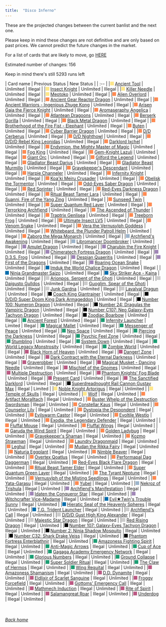 ```yaml
---
title:  "Disco Inferno"
---
```


These are the projected changes between the current banlist and the next one.

Please keep in mind these changes are not definitive and are only based on past prices. We cannot predict the future changes in the market.

For a list of cards that are likely to move, go [HERE](closeprices)

Estimated number of changes: 156

Keep in mind there's still 5293 runs left

| Card name | Previous Status | New Status |
| :-- |
|<img src="assets/vanilla.png" alt="Normal Monster" width="12" height="12"/> [Ancient Tool](https://db.ygoprodeck.com/card/?search=Ancient%20Tool) | Unlimited | Illegal |
|<img src="assets/vanilla.png" alt="Normal Monster" width="12" height="12"/> [Insect Knight](https://db.ygoprodeck.com/card/?search=Insect%20Knight) | Unlimited | Illegal |
|<img src="assets/vanilla.png" alt="Normal Monster" width="12" height="12"/> [Killer Needle](https://db.ygoprodeck.com/card/?search=Killer%20Needle) | Unlimited | Illegal |
|<img src="assets/vanilla.png" alt="Normal Monster" width="12" height="12"/> [Meotoko](https://db.ygoprodeck.com/card/?search=Meotoko) | Unlimited | Illegal |
|<img src="assets/effect.png" alt="Effect Monster" width="12" height="12"/> [Alien Overlord](https://db.ygoprodeck.com/card/?search=Alien%20Overlord) | Unlimited | Illegal |
|<img src="assets/effect.png" alt="Effect Monster" width="12" height="12"/> [Ancient Gear Reactor Dragon](https://db.ygoprodeck.com/card/?search=Ancient%20Gear%20Reactor%20Dragon) | Unlimited | Illegal |
|<img src="assets/effect.png" alt="Effect Monster" width="12" height="12"/> [Ancient Warriors - Ingenious Zhuge Kong](https://db.ygoprodeck.com/card/?search=Ancient%20Warriors%20-%20Ingenious%20Zhuge%20Kong) | Unlimited | Illegal |
|<img src="assets/effect.png" alt="Effect Monster" width="12" height="12"/> [Arisen Gaia the Fierce Knight](https://db.ygoprodeck.com/card/?search=Arisen%20Gaia%20the%20Fierce%20Knight) | Unlimited | Illegal |
|<img src="assets/effect.png" alt="Effect Monster" width="12" height="12"/> [Aromaseraphy Angelica](https://db.ygoprodeck.com/card/?search=Aromaseraphy%20Angelica) | Unlimited | Illegal |
|<img src="assets/effect.png" alt="Effect Monster" width="12" height="12"/> [Atlantean Dragoons](https://db.ygoprodeck.com/card/?search=Atlantean%20Dragoons) | Unlimited | Illegal |
|<img src="assets/effect.png" alt="Effect Monster" width="12" height="12"/> [Berserk Gorilla](https://db.ygoprodeck.com/card/?search=Berserk%20Gorilla) | Unlimited | Illegal |
|<img src="assets/effect.png" alt="Effect Monster" width="12" height="12"/> [Black Metal Dragon](https://db.ygoprodeck.com/card/?search=Black%20Metal%20Dragon) | Unlimited | Illegal |
|<img src="assets/effect.png" alt="Effect Monster" width="12" height="12"/> [Brotherhood of the Fire Fist - Elephant](https://db.ygoprodeck.com/card/?search=Brotherhood%20of%20the%20Fire%20Fist%20-%20Elephant) | Unlimited | Illegal |
|<img src="assets/effect.png" alt="Effect Monster" width="12" height="12"/> [Buten](https://db.ygoprodeck.com/card/?search=Buten) | Unlimited | Illegal |
|<img src="assets/effect.png" alt="Effect Monster" width="12" height="12"/> [Cyber Barrier Dragon](https://db.ygoprodeck.com/card/?search=Cyber%20Barrier%20Dragon) | Unlimited | Illegal |
|<img src="assets/effect.png" alt="Effect Monster" width="12" height="12"/> [D/D Cerberus](https://db.ygoprodeck.com/card/?search=D/D%20Cerberus) | Unlimited | Illegal |
|<img src="assets/effect.png" alt="Effect Monster" width="12" height="12"/> [D/D Nighthowl](https://db.ygoprodeck.com/card/?search=D/D%20Nighthowl) | Unlimited | Illegal |
|<img src="assets/effect.png" alt="Effect Monster" width="12" height="12"/> [D/D/D Rebel King Leonidas](https://db.ygoprodeck.com/card/?search=D/D/D%20Rebel%20King%20Leonidas) | Unlimited | Illegal |
|<img src="assets/effect.png" alt="Effect Monster" width="12" height="12"/> [Darklord Ixchel](https://db.ygoprodeck.com/card/?search=Darklord%20Ixchel) | Unlimited | Illegal |
|<img src="assets/effect.png" alt="Effect Monster" width="12" height="12"/> [Endymion, the Mighty Master of Magic](https://db.ygoprodeck.com/card/?search=Endymion,%20the%20Mighty%20Master%20of%20Magic) | Unlimited | Illegal |
|<img src="assets/effect.png" alt="Effect Monster" width="12" height="12"/> [Fog King](https://db.ygoprodeck.com/card/?search=Fog%20King) | Unlimited | Illegal |
|<img src="assets/effect.png" alt="Effect Monster" width="12" height="12"/> [Gem-Knight Lazuli](https://db.ygoprodeck.com/card/?search=Gem-Knight%20Lazuli) | Unlimited | Illegal |
|<img src="assets/effect.png" alt="Effect Monster" width="12" height="12"/> [Giant Orc](https://db.ygoprodeck.com/card/?search=Giant%20Orc) | Unlimited | Illegal |
|<img src="assets/effect.png" alt="Effect Monster" width="12" height="12"/> [Gilford the Legend](https://db.ygoprodeck.com/card/?search=Gilford%20the%20Legend) | Unlimited | Illegal |
|<img src="assets/effect.png" alt="Effect Monster" width="12" height="12"/> [Gladiator Beast Darius](https://db.ygoprodeck.com/card/?search=Gladiator%20Beast%20Darius) | Unlimited | Illegal |
|<img src="assets/effect.png" alt="Effect Monster" width="12" height="12"/> [Gladiator Beast Murmillo](https://db.ygoprodeck.com/card/?search=Gladiator%20Beast%20Murmillo) | Unlimited | Illegal |
|<img src="assets/effect.png" alt="Effect Monster" width="12" height="12"/> [Gravekeeper's Descendant](https://db.ygoprodeck.com/card/?search=Gravekeeper's%20Descendant) | Unlimited | Illegal |
|<img src="assets/effect.png" alt="Effect Monster" width="12" height="12"/> [Harpie Channeler](https://db.ygoprodeck.com/card/?search=Harpie%20Channeler) | Unlimited | Illegal |
|<img src="assets/effect.png" alt="Effect Monster" width="12" height="12"/> [Infernity Knight](https://db.ygoprodeck.com/card/?search=Infernity%20Knight) | Unlimited | Illegal |
|<img src="assets/effect.png" alt="Effect Monster" width="12" height="12"/> [Koa'ki Meiru Crusader](https://db.ygoprodeck.com/card/?search=Koa'ki%20Meiru%20Crusader) | Unlimited | Illegal |
|<img src="assets/effect.png" alt="Effect Monster" width="12" height="12"/> [Obelisk the Tormentor](https://db.ygoprodeck.com/card/?search=Obelisk%20the%20Tormentor) | Unlimited | Illegal |
|<img src="assets/effect.png" alt="Effect Monster" width="12" height="12"/> [Odd-Eyes Saber Dragon](https://db.ygoprodeck.com/card/?search=Odd-Eyes%20Saber%20Dragon) | Unlimited | Illegal |
|<img src="assets/effect.png" alt="Effect Monster" width="12" height="12"/> [Red Sprinter](https://db.ygoprodeck.com/card/?search=Red%20Sprinter) | Unlimited | Illegal |
|<img src="assets/effect.png" alt="Effect Monster" width="12" height="12"/> [Red-Eyes Darkness Dragon](https://db.ygoprodeck.com/card/?search=Red-Eyes%20Darkness%20Dragon) | Unlimited | Illegal |
|<img src="assets/effect.png" alt="Effect Monster" width="12" height="12"/> [Ritual Beast Tamer Lara](https://db.ygoprodeck.com/card/?search=Ritual%20Beast%20Tamer%20Lara) | Unlimited | Illegal |
|<img src="assets/effect.png" alt="Effect Monster" width="12" height="12"/> [Suanni, Fire of the Yang Zing](https://db.ygoprodeck.com/card/?search=Suanni,%20Fire%20of%20the%20Yang%20Zing) | Unlimited | Illegal |
|<img src="assets/effect.png" alt="Effect Monster" width="12" height="12"/> [Sunseed Twin](https://db.ygoprodeck.com/card/?search=Sunseed%20Twin) | Unlimited | Illegal |
|<img src="assets/effect.png" alt="Effect Monster" width="12" height="12"/> [Super Quantum Red Layer](https://db.ygoprodeck.com/card/?search=Super%20Quantum%20Red%20Layer) | Unlimited | Illegal |
|<img src="assets/effect.png" alt="Effect Monster" width="12" height="12"/> [Terrorking Archfiend](https://db.ygoprodeck.com/card/?search=Terrorking%20Archfiend) | Unlimited | Illegal |
|<img src="assets/effect.png" alt="Effect Monster" width="12" height="12"/> [The Ascended of Thunder](https://db.ygoprodeck.com/card/?search=The%20Ascended%20of%20Thunder) | Unlimited | Illegal |
|<img src="assets/effect.png" alt="Effect Monster" width="12" height="12"/> [Traptrix Genlisea](https://db.ygoprodeck.com/card/?search=Traptrix%20Genlisea) | Unlimited | Illegal |
|<img src="assets/effect.png" alt="Effect Monster" width="12" height="12"/> [Treeborn Frog](https://db.ygoprodeck.com/card/?search=Treeborn%20Frog) | Unlimited | Illegal |
|<img src="assets/effect.png" alt="Effect Monster" width="12" height="12"/> [Ultimate Insect LV5](https://db.ygoprodeck.com/card/?search=Ultimate%20Insect%20LV5) | Unlimited | Illegal |
|<img src="assets/effect.png" alt="Effect Monster" width="12" height="12"/> [Venom Snake](https://db.ygoprodeck.com/card/?search=Venom%20Snake) | Unlimited | Illegal |
|<img src="assets/effect.png" alt="Effect Monster" width="12" height="12"/> [Vera the Vernusylph Goddess](https://db.ygoprodeck.com/card/?search=Vera%20the%20Vernusylph%20Goddess) | Unlimited | Illegal |
|<img src="assets/effect.png" alt="Effect Monster" width="12" height="12"/> [Whitebeard, the Plunder Patroll Helm](https://db.ygoprodeck.com/card/?search=Whitebeard,%20the%20Plunder%20Patroll%20Helm) | Unlimited | Illegal |
|<img src="assets/effect.png" alt="Effect Monster" width="12" height="12"/> [Zaborg the Mega Monarch](https://db.ygoprodeck.com/card/?search=Zaborg%20the%20Mega%20Monarch) | Unlimited | Illegal |
|<img src="assets/ritual.png" alt="Ritual Monster" width="12" height="12"/> [Archfiend's Awakening](https://db.ygoprodeck.com/card/?search=Archfiend's%20Awakening) | Unlimited | Illegal |
|<img src="assets/ritual.png" alt="Ritual Monster" width="12" height="12"/> [Libromancer Doombroker](https://db.ygoprodeck.com/card/?search=Libromancer%20Doombroker) | Unlimited | Illegal |
|<img src="assets/fusion.png" alt="XYZ Fusion" width="12" height="12"/> [Amulet Dragon](https://db.ygoprodeck.com/card/?search=Amulet%20Dragon) | Unlimited | Illegal |
|<img src="assets/fusion.png" alt="XYZ Fusion" width="12" height="12"/> [Charubin the Fire Knight](https://db.ygoprodeck.com/card/?search=Charubin%20the%20Fire%20Knight) | Unlimited | Illegal |
|<img src="assets/fusion.png" alt="XYZ Fusion" width="12" height="12"/> [Chimeratech Fortress Dragon](https://db.ygoprodeck.com/card/?search=Chimeratech%20Fortress%20Dragon) | Unlimited | Illegal |
|<img src="assets/fusion.png" alt="XYZ Fusion" width="12" height="12"/> [D.3.S. Frog](https://db.ygoprodeck.com/card/?search=D.3.S.%20Frog) | Unlimited | Illegal |
|<img src="assets/fusion.png" alt="XYZ Fusion" width="12" height="12"/> [Despian Quaeritis](https://db.ygoprodeck.com/card/?search=Despian%20Quaeritis) | Unlimited | Illegal |
|<img src="assets/fusion.png" alt="XYZ Fusion" width="12" height="12"/> [First of the Dragons](https://db.ygoprodeck.com/card/?search=First%20of%20the%20Dragons) | Unlimited | Illegal |
|<img src="assets/fusion.png" alt="XYZ Fusion" width="12" height="12"/> [Roaring Ocean Snake](https://db.ygoprodeck.com/card/?search=Roaring%20Ocean%20Snake) | Unlimited | Illegal |
|<img src="assets/link.png" alt="Link Monster" width="12" height="12"/> [Imduk the World Chalice Dragon](https://db.ygoprodeck.com/card/?search=Imduk%20the%20World%20Chalice%20Dragon) | Unlimited | Illegal |
|<img src="assets/link.png" alt="Link Monster" width="12" height="12"/> [Ninja Grandmaster Saizo](https://db.ygoprodeck.com/card/?search=Ninja%20Grandmaster%20Saizo) | Unlimited | Illegal |
|<img src="assets/link.png" alt="Link Monster" width="12" height="12"/> [Sky Striker Ace - Kaina](https://db.ygoprodeck.com/card/?search=Sky%20Striker%20Ace%20-%20Kaina) | Unlimited | Illegal |
|<img src="assets/synchro.png" alt="Synchro Monster" width="12" height="12"/> [Arionpos, Serpent of the Ghoti](https://db.ygoprodeck.com/card/?search=Arionpos,%20Serpent%20of%20the%20Ghoti) | Unlimited | Illegal |
|<img src="assets/synchro.png" alt="Synchro Monster" width="12" height="12"/> [Daigusto Gulldos](https://db.ygoprodeck.com/card/?search=Daigusto%20Gulldos) | Unlimited | Illegal |
|<img src="assets/synchro.png" alt="Synchro Monster" width="12" height="12"/> [Guoglim, Spear of the Ghoti](https://db.ygoprodeck.com/card/?search=Guoglim,%20Spear%20of%20the%20Ghoti) | Unlimited | Illegal |
|<img src="assets/synchro.png" alt="Synchro Monster" width="12" height="12"/> [Junk Gardna](https://db.ygoprodeck.com/card/?search=Junk%20Gardna) | Unlimited | Illegal |
|<img src="assets/synchro.png" alt="Synchro Monster" width="12" height="12"/> [Lavalval Dragun](https://db.ygoprodeck.com/card/?search=Lavalval%20Dragun) | Unlimited | Illegal |
|<img src="assets/xyz.png" alt="XYZ Monster" width="12" height="12"/> [Coach King Giantrainer](https://db.ygoprodeck.com/card/?search=Coach%20King%20Giantrainer) | Unlimited | Illegal |
|<img src="assets/xyz.png" alt="XYZ Monster" width="12" height="12"/> [D/D/D Super Doom King Dark Armageddon](https://db.ygoprodeck.com/card/?search=D/D/D%20Super%20Doom%20King%20Dark%20Armageddon) | Unlimited | Illegal |
|<img src="assets/xyz.png" alt="XYZ Monster" width="12" height="12"/> [Number 100: Numeron Dragon](https://db.ygoprodeck.com/card/?search=Number%20100:%20Numeron%20Dragon) | Unlimited | Illegal |
|<img src="assets/xyz.png" alt="XYZ Monster" width="12" height="12"/> [Number 24: Dragulas the Vampiric Dragon](https://db.ygoprodeck.com/card/?search=Number%2024:%20Dragulas%20the%20Vampiric%20Dragon) | Unlimited | Illegal |
|<img src="assets/xyz.png" alt="XYZ Monster" width="12" height="12"/> [Number C107: Neo Galaxy-Eyes Tachyon Dragon](https://db.ygoprodeck.com/card/?search=Number%20C107:%20Neo%20Galaxy-Eyes%20Tachyon%20Dragon) | Unlimited | Illegal |
|<img src="assets/xyz.png" alt="XYZ Monster" width="12" height="12"/> [Zoodiac Boarbow](https://db.ygoprodeck.com/card/?search=Zoodiac%20Boarbow) | Unlimited | Illegal |
|<img src="assets/spell.png" alt="Spell" width="12" height="12"/> [Ancient Forest](https://db.ygoprodeck.com/card/?search=Ancient%20Forest) | Unlimited | Illegal |
|<img src="assets/spell.png" alt="Spell" width="12" height="12"/> [Infernity Launcher](https://db.ygoprodeck.com/card/?search=Infernity%20Launcher) | Limited | Illegal |
|<img src="assets/spell.png" alt="Spell" width="12" height="12"/> [Magical Mallet](https://db.ygoprodeck.com/card/?search=Magical%20Mallet) | Unlimited | Illegal |
|<img src="assets/spell.png" alt="Spell" width="12" height="12"/> [Messenger of Peace](https://db.ygoprodeck.com/card/?search=Messenger%20of%20Peace) | Unlimited | Illegal |
|<img src="assets/spell.png" alt="Spell" width="12" height="12"/> [Neo Space](https://db.ygoprodeck.com/card/?search=Neo%20Space) | Unlimited | Illegal |
|<img src="assets/spell.png" alt="Spell" width="12" height="12"/> [Piercing the Darkness](https://db.ygoprodeck.com/card/?search=Piercing%20the%20Darkness) | Unlimited | Illegal |
|<img src="assets/spell.png" alt="Spell" width="12" height="12"/> [Psychic Feel Zone](https://db.ygoprodeck.com/card/?search=Psychic%20Feel%20Zone) | Unlimited | Illegal |
|<img src="assets/spell.png" alt="Spell" width="12" height="12"/> [Stumbling](https://db.ygoprodeck.com/card/?search=Stumbling) | Unlimited | Illegal |
|<img src="assets/spell.png" alt="Spell" width="12" height="12"/> [System Down](https://db.ygoprodeck.com/card/?search=System%20Down) | Unlimited | Illegal |
|<img src="assets/spell.png" alt="Spell" width="12" height="12"/> [World Legacy Monstrosity](https://db.ygoprodeck.com/card/?search=World%20Legacy%20Monstrosity) | Unlimited | Illegal |
|<img src="assets/spell.png" alt="Spell" width="12" height="12"/> [Zombie World](https://db.ygoprodeck.com/card/?search=Zombie%20World) | Unlimited | Illegal |
|<img src="assets/trap.png" alt="Trap" width="12" height="12"/> [Black Horn of Heaven](https://db.ygoprodeck.com/card/?search=Black%20Horn%20of%20Heaven) | Unlimited | Illegal |
|<img src="assets/trap.png" alt="Trap" width="12" height="12"/> [Danger! Zone](https://db.ygoprodeck.com/card/?search=Danger!%20Zone) | Unlimited | Illegal |
|<img src="assets/trap.png" alt="Trap" width="12" height="12"/> [Dark Contract with the Eternal Darkness](https://db.ygoprodeck.com/card/?search=Dark%20Contract%20with%20the%20Eternal%20Darkness) | Unlimited | Illegal |
|<img src="assets/trap.png" alt="Trap" width="12" height="12"/> [Graverobber](https://db.ygoprodeck.com/card/?search=Graverobber) | Unlimited | Illegal |
|<img src="assets/trap.png" alt="Trap" width="12" height="12"/> [Magical Musket - Dancing Needle](https://db.ygoprodeck.com/card/?search=Magical%20Musket%20-%20Dancing%20Needle) | Unlimited | Illegal |
|<img src="assets/trap.png" alt="Trap" width="12" height="12"/> [Mischief of the Gnomes](https://db.ygoprodeck.com/card/?search=Mischief%20of%20the%20Gnomes) | Unlimited | Illegal |
|<img src="assets/trap.png" alt="Trap" width="12" height="12"/> [Multiple Destruction](https://db.ygoprodeck.com/card/?search=Multiple%20Destruction) | Unlimited | Illegal |
|<img src="assets/trap.png" alt="Trap" width="12" height="12"/> [Phantom Knights' Fog Blade](https://db.ygoprodeck.com/card/?search=Phantom%20Knights'%20Fog%20Blade) | Unlimited | Illegal |
|<img src="assets/trap.png" alt="Trap" width="12" height="12"/> [Present Card](https://db.ygoprodeck.com/card/?search=Present%20Card) | Unlimited | Illegal |
|<img src="assets/trap.png" alt="Trap" width="12" height="12"/> [The Sanctified Darklord](https://db.ygoprodeck.com/card/?search=The%20Sanctified%20Darklord) | Unlimited | Illegal |
|<img src="assets/xyz.png" alt="XYZ Monster" width="12" height="12"/> [Superdreadnought Rail Cannon Gustav Max](https://db.ygoprodeck.com/card/?search=Superdreadnought%20Rail%20Cannon%20Gustav%20Max) | Illegal | Limited |
|<img src="assets/vanilla.png" alt="Normal Monster" width="12" height="12"/> [Noble Knight Artorigus](https://db.ygoprodeck.com/card/?search=Noble%20Knight%20Artorigus) | Illegal | Unlimited |
|<img src="assets/vanilla.png" alt="Normal Monster" width="12" height="12"/> [Temple of Skulls](https://db.ygoprodeck.com/card/?search=Temple%20of%20Skulls) | Illegal | Unlimited |
|<img src="assets/vanilla.png" alt="Normal Monster" width="12" height="12"/> [Wolf](https://db.ygoprodeck.com/card/?search=Wolf) | Illegal | Unlimited |
|<img src="assets/effect.png" alt="Effect Monster" width="12" height="12"/> [Artifact Moralltach](https://db.ygoprodeck.com/card/?search=Artifact%20Moralltach) | Illegal | Unlimited |
|<img src="assets/effect.png" alt="Effect Monster" width="12" height="12"/> [Buster Whelp of the Destruction Swordsman](https://db.ygoprodeck.com/card/?search=Buster%20Whelp%20of%20the%20Destruction%20Swordsman) | Illegal | Unlimited |
|<img src="assets/effect.png" alt="Effect Monster" width="12" height="12"/> [Constellar Kaus](https://db.ygoprodeck.com/card/?search=Constellar%20Kaus) | Illegal | Unlimited |
|<img src="assets/effect.png" alt="Effect Monster" width="12" height="12"/> [Counselor Lily](https://db.ygoprodeck.com/card/?search=Counselor%20Lily) | Illegal | Unlimited |
|<img src="assets/effect.png" alt="Effect Monster" width="12" height="12"/> [Dystopia the Despondent](https://db.ygoprodeck.com/card/?search=Dystopia%20the%20Despondent) | Illegal | Unlimited |
|<img src="assets/effect.png" alt="Effect Monster" width="12" height="12"/> [Evilswarm Castor](https://db.ygoprodeck.com/card/?search=Evilswarm%20Castor) | Illegal | Unlimited |
|<img src="assets/effect.png" alt="Effect Monster" width="12" height="12"/> [Evoltile Westlo](https://db.ygoprodeck.com/card/?search=Evoltile%20Westlo) | Illegal | Unlimited |
|<img src="assets/effect.png" alt="Effect Monster" width="12" height="12"/> [Exodia, the Legendary Defender](https://db.ygoprodeck.com/card/?search=Exodia,%20the%20Legendary%20Defender) | Illegal | Unlimited |
|<img src="assets/effect.png" alt="Effect Monster" width="12" height="12"/> [Fluffal Mouse](https://db.ygoprodeck.com/card/?search=Fluffal%20Mouse) | Illegal | Unlimited |
|<img src="assets/effect.png" alt="Effect Monster" width="12" height="12"/> [Fluffal Wings](https://db.ygoprodeck.com/card/?search=Fluffal%20Wings) | Illegal | Unlimited |
|<img src="assets/effect.png" alt="Effect Monster" width="12" height="12"/> [Garuda the Wind Spirit](https://db.ygoprodeck.com/card/?search=Garuda%20the%20Wind%20Spirit) | Illegal | Unlimited |
|<img src="assets/effect.png" alt="Effect Monster" width="12" height="12"/> [Golden Ladybug](https://db.ygoprodeck.com/card/?search=Golden%20Ladybug) | Illegal | Unlimited |
|<img src="assets/effect.png" alt="Effect Monster" width="12" height="12"/> [Gravekeeper's Shaman](https://db.ygoprodeck.com/card/?search=Gravekeeper's%20Shaman) | Illegal | Unlimited |
|<img src="assets/effect.png" alt="Effect Monster" width="12" height="12"/> [Kozmo Strawman](https://db.ygoprodeck.com/card/?search=Kozmo%20Strawman) | Illegal | Unlimited |
|<img src="assets/effect.png" alt="Effect Monster" width="12" height="12"/> [Laundry Dragonmaid](https://db.ygoprodeck.com/card/?search=Laundry%20Dragonmaid) | Illegal | Unlimited |
|<img src="assets/effect.png" alt="Effect Monster" width="12" height="12"/> [Leghul](https://db.ygoprodeck.com/card/?search=Leghul) | Illegal | Unlimited |
|<img src="assets/effect.png" alt="Effect Monster" width="12" height="12"/> [Mudan the Rikka Fairy](https://db.ygoprodeck.com/card/?search=Mudan%20the%20Rikka%20Fairy) | Illegal | Unlimited |
|<img src="assets/effect.png" alt="Effect Monster" width="12" height="12"/> [Naturia Eggplant](https://db.ygoprodeck.com/card/?search=Naturia%20Eggplant) | Illegal | Unlimited |
|<img src="assets/effect.png" alt="Effect Monster" width="12" height="12"/> [Nimble Beaver](https://db.ygoprodeck.com/card/?search=Nimble%20Beaver) | Illegal | Unlimited |
|<img src="assets/effect.png" alt="Effect Monster" width="12" height="12"/> [Overtex Qoatlus](https://db.ygoprodeck.com/card/?search=Overtex%20Qoatlus) | Illegal | Unlimited |
|<img src="assets/effect.png" alt="Effect Monster" width="12" height="12"/> [Performapal Dag Daggerman](https://db.ygoprodeck.com/card/?search=Performapal%20Dag%20Daggerman) | Illegal | Unlimited |
|<img src="assets/effect.png" alt="Effect Monster" width="12" height="12"/> [Red-Eyes Black Flare Dragon](https://db.ygoprodeck.com/card/?search=Red-Eyes%20Black%20Flare%20Dragon) | Illegal | Unlimited |
|<img src="assets/effect.png" alt="Effect Monster" width="12" height="12"/> [Ritual Beast Tamer Elder](https://db.ygoprodeck.com/card/?search=Ritual%20Beast%20Tamer%20Elder) | Illegal | Unlimited |
|<img src="assets/effect.png" alt="Effect Monster" width="12" height="12"/> [Super Quantum Green Layer](https://db.ygoprodeck.com/card/?search=Super%20Quantum%20Green%20Layer) | Illegal | Unlimited |
|<img src="assets/effect.png" alt="Effect Monster" width="12" height="12"/> [The Tyrant Neptune](https://db.ygoprodeck.com/card/?search=The%20Tyrant%20Neptune) | Illegal | Unlimited |
|<img src="assets/effect.png" alt="Effect Monster" width="12" height="12"/> [Vernusylph of the Misting Seedlings](https://db.ygoprodeck.com/card/?search=Vernusylph%20of%20the%20Misting%20Seedlings) | Illegal | Unlimited |
|<img src="assets/effect.png" alt="Effect Monster" width="12" height="12"/> [Yata-Garasu](https://db.ygoprodeck.com/card/?search=Yata-Garasu) | Illegal | Unlimited |
|<img src="assets/effect.png" alt="Effect Monster" width="12" height="12"/> [Yubel](https://db.ygoprodeck.com/card/?search=Yubel) | Illegal | Unlimited |
|<img src="assets/ritual.png" alt="Ritual Monster" width="12" height="12"/> [Nekroz of Trishula](https://db.ygoprodeck.com/card/?search=Nekroz%20of%20Trishula) | Illegal | Unlimited |
|<img src="assets/fusion.png" alt="XYZ Fusion" width="12" height="12"/> [Archfiend's Manifestation](https://db.ygoprodeck.com/card/?search=Archfiend's%20Manifestation) | Illegal | Unlimited |
|<img src="assets/fusion.png" alt="XYZ Fusion" width="12" height="12"/> [Idaten the Conqueror Star](https://db.ygoprodeck.com/card/?search=Idaten%20the%20Conqueror%20Star) | Illegal | Unlimited |
|<img src="assets/fusion.png" alt="XYZ Fusion" width="12" height="12"/> [Witchcrafter Vice-Madame](https://db.ygoprodeck.com/card/?search=Witchcrafter%20Vice-Madame) | Illegal | Unlimited |
|<img src="assets/link.png" alt="Link Monster" width="12" height="12"/> [Evil★Twin's Trouble Sunny](https://db.ygoprodeck.com/card/?search=Evil★Twin's%20Trouble%20Sunny) | Illegal | Unlimited |
|<img src="assets/link.png" alt="Link Monster" width="12" height="12"/> [Hieratic Seal of the Heavenly Spheres](https://db.ygoprodeck.com/card/?search=Hieratic%20Seal%20of%20the%20Heavenly%20Spheres) | Illegal | Unlimited |
|<img src="assets/link.png" alt="Link Monster" width="12" height="12"/> [T.G. Trident Launcher](https://db.ygoprodeck.com/card/?search=T.G.%20Trident%20Launcher) | Illegal | Unlimited |
|<img src="assets/synchro.png" alt="Synchro Monster" width="12" height="12"/> [Archfiend's Call](https://db.ygoprodeck.com/card/?search=Archfiend's%20Call) | Illegal | Unlimited |
|<img src="assets/synchro.png" alt="Synchro Monster" width="12" height="12"/> [D/D/D Gust High King Alexander](https://db.ygoprodeck.com/card/?search=D/D/D%20Gust%20High%20King%20Alexander) | Illegal | Unlimited |
|<img src="assets/synchro.png" alt="Synchro Monster" width="12" height="12"/> [Majestic Star Dragon](https://db.ygoprodeck.com/card/?search=Majestic%20Star%20Dragon) | Illegal | Unlimited |
|<img src="assets/synchro.png" alt="Synchro Monster" width="12" height="12"/> [Red Rising Dragon](https://db.ygoprodeck.com/card/?search=Red%20Rising%20Dragon) | Illegal | Unlimited |
|<img src="assets/xyz.png" alt="XYZ Monster" width="12" height="12"/> [Number 107: Galaxy-Eyes Tachyon Dragon](https://db.ygoprodeck.com/card/?search=Number%20107:%20Galaxy-Eyes%20Tachyon%20Dragon) | Illegal | Unlimited |
|<img src="assets/xyz.png" alt="XYZ Monster" width="12" height="12"/> [Number 2: Ninja Shadow Mosquito](https://db.ygoprodeck.com/card/?search=Number%202:%20Ninja%20Shadow%20Mosquito) | Illegal | Unlimited |
|<img src="assets/xyz.png" alt="XYZ Monster" width="12" height="12"/> [Number C32: Shark Drake Veiss](https://db.ygoprodeck.com/card/?search=Number%20C32:%20Shark%20Drake%20Veiss) | Illegal | Unlimited |
|<img src="assets/xyz.png" alt="XYZ Monster" width="12" height="12"/> [Phantom Fortress Enterblathnir](https://db.ygoprodeck.com/card/?search=Phantom%20Fortress%20Enterblathnir) | Illegal | Unlimited |
|<img src="assets/spell.png" alt="Spell" width="12" height="12"/> [Amazoness Fighting Spirit](https://db.ygoprodeck.com/card/?search=Amazoness%20Fighting%20Spirit) | Illegal | Unlimited |
|<img src="assets/spell.png" alt="Spell" width="12" height="12"/> [Anti-Magic Arrows](https://db.ygoprodeck.com/card/?search=Anti-Magic%20Arrows) | Illegal | Unlimited |
|<img src="assets/spell.png" alt="Spell" width="12" height="12"/> [Cup of Ace](https://db.ygoprodeck.com/card/?search=Cup%20of%20Ace) | Illegal | Unlimited |
|<img src="assets/spell.png" alt="Spell" width="12" height="12"/> [Gagaga Academy Emergency Network](https://db.ygoprodeck.com/card/?search=Gagaga%20Academy%20Emergency%20Network) | Illegal | Unlimited |
|<img src="assets/spell.png" alt="Spell" width="12" height="12"/> [Glorious Numbers](https://db.ygoprodeck.com/card/?search=Glorious%20Numbers) | Illegal | Unlimited |
|<img src="assets/spell.png" alt="Spell" width="12" height="12"/> [Ground Collapse](https://db.ygoprodeck.com/card/?search=Ground%20Collapse) | Illegal | Unlimited |
|<img src="assets/spell.png" alt="Spell" width="12" height="12"/> [Super Soldier Ritual](https://db.ygoprodeck.com/card/?search=Super%20Soldier%20Ritual) | Illegal | Unlimited |
|<img src="assets/spell.png" alt="Spell" width="12" height="12"/> [The Claw of Hermos](https://db.ygoprodeck.com/card/?search=The%20Claw%20of%20Hermos) | Illegal | Unlimited |
|<img src="assets/spell.png" alt="Spell" width="12" height="12"/> [Wing Requital](https://db.ygoprodeck.com/card/?search=Wing%20Requital) | Illegal | Unlimited |
|<img src="assets/trap.png" alt="Trap" width="12" height="12"/> [Amazoness Shamanism](https://db.ygoprodeck.com/card/?search=Amazoness%20Shamanism) | Illegal | Unlimited |
|<img src="assets/trap.png" alt="Trap" width="12" height="12"/> [D.D. Dynamite](https://db.ygoprodeck.com/card/?search=D.D.%20Dynamite) | Illegal | Unlimited |
|<img src="assets/trap.png" alt="Trap" width="12" height="12"/> [Eldlixir of Scarlet Sanguine](https://db.ygoprodeck.com/card/?search=Eldlixir%20of%20Scarlet%20Sanguine) | Illegal | Unlimited |
|<img src="assets/trap.png" alt="Trap" width="12" height="12"/> [Froggy Forcefield](https://db.ygoprodeck.com/card/?search=Froggy%20Forcefield) | Illegal | Unlimited |
|<img src="assets/trap.png" alt="Trap" width="12" height="12"/> [Gottoms' Emergency Call](https://db.ygoprodeck.com/card/?search=Gottoms'%20Emergency%20Call) | Illegal | Unlimited |
|<img src="assets/trap.png" alt="Trap" width="12" height="12"/> [Mathmech Induction](https://db.ygoprodeck.com/card/?search=Mathmech%20Induction) | Illegal | Unlimited |
|<img src="assets/trap.png" alt="Trap" width="12" height="12"/> [Rite of Spirit](https://db.ygoprodeck.com/card/?search=Rite%20of%20Spirit) | Illegal | Unlimited |
|<img src="assets/trap.png" alt="Trap" width="12" height="12"/> [Salamangreat Roar](https://db.ygoprodeck.com/card/?search=Salamangreat%20Roar) | Illegal | Unlimited |
|<img src="assets/trap.png" alt="Trap" width="12" height="12"/> [Underdog](https://db.ygoprodeck.com/card/?search=Underdog) | Illegal | Unlimited |

<br>

###### [Back home](index)